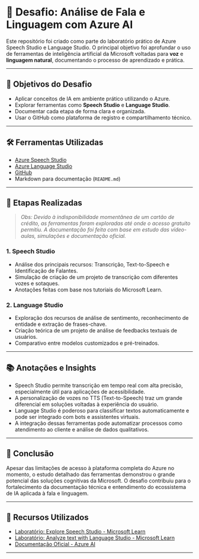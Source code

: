 # 💬 Desafio: Análise de Fala e Linguagem com Azure AI

Este repositório foi criado como parte do laboratório prático de Azure Speech Studio e Language Studio. O principal objetivo foi aprofundar o uso de ferramentas de inteligência artificial da Microsoft voltadas para **voz** e **linguagem natural**, documentando o processo de aprendizado e prática.

---

## 📌 Objetivos do Desafio

- Aplicar conceitos de IA em ambiente prático utilizando o Azure.
- Explorar ferramentas como **Speech Studio** e **Language Studio**.
- Documentar cada etapa de forma clara e organizada.
- Usar o GitHub como plataforma de registro e compartilhamento técnico.

---

## 🛠️ Ferramentas Utilizadas

- [Azure Speech Studio](https://speech.microsoft.com/)
- [Azure Language Studio](https://language.azure.com/)
- [GitHub](https://github.com/)
- Markdown para documentação (`README.md`)

---

## 🎯 Etapas Realizadas

> *Obs: Devido à indisponibilidade momentânea de um cartão de crédito, as ferramentas foram exploradas até onde o acesso gratuito permitiu. A documentação foi feita com base em estudo das vídeo-aulas, simulações e documentação oficial.*

### 1. **Speech Studio**
- Análise dos principais recursos: Transcrição, Text-to-Speech e Identificação de Falantes.
- Simulação de criação de um projeto de transcrição com diferentes vozes e sotaques.
- Anotações feitas com base nos tutoriais do Microsoft Learn.

### 2. **Language Studio**
- Exploração dos recursos de análise de sentimento, reconhecimento de entidade e extração de frases-chave.
- Criação teórica de um projeto de análise de feedbacks textuais de usuários.
- Comparativo entre modelos customizados e pré-treinados.

---

## 📚 Anotações e Insights

- Speech Studio permite transcrição em tempo real com alta precisão, especialmente útil para aplicações de acessibilidade.
- A personalização de vozes no TTS (Text-to-Speech) traz um grande diferencial em soluções voltadas à experiência do usuário.
- Language Studio é poderoso para classificar textos automaticamente e pode ser integrado com bots e assistentes virtuais.
- A integração dessas ferramentas pode automatizar processos como atendimento ao cliente e análise de dados qualitativos.

---

## 🧠 Conclusão

Apesar das limitações de acesso à plataforma completa do Azure no momento, o estudo detalhado das ferramentas demonstrou o grande potencial das soluções cognitivas da Microsoft. O desafio contribuiu para o fortalecimento da documentação técnica e entendimento do ecossistema de IA aplicada à fala e linguagem.

---

## 🔗 Recursos Utilizados

- [Laboratório: Explore Speech Studio - Microsoft Learn](https://learn.microsoft.com/training/modules/explore-speech-service/)
- [Laboratório: Analyze text with Language Studio - Microsoft Learn](https://learn.microsoft.com/training/modules/analyze-text-language-service/)
- [Documentação Oficial - Azure AI](https://learn.microsoft.com/en-us/azure/cognitive-services/)

---
